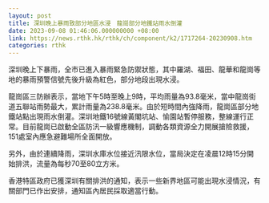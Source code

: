 ```yaml
---
layout: post
title: 深圳晚上暴雨致部分地區水浸　龍崗部分地鐵站雨水倒灌
date: 2023-09-08 01:46:06.000000000 +08:00
link: https://news.rthk.hk/rthk/ch/component/k2/1717264-20230908.htm
categories: rthk
---
```


深圳晚上下暴雨，全市已進入暴雨緊急防禦狀態，其中羅湖、福田、龍華和龍崗等地的暴雨預警信號先後升級為紅色，部分地段出現水浸。

龍崗區三防辦表示，當地下午5時至晚上9時，平均雨量為93.8毫米，當中龍崗街道五聯站雨勢最大，累計雨量為238.8毫米。由於短時間內強降雨，龍崗區部分地鐵站點出現雨水倒灌。深圳地鐵16號線黃閣坑站、愉園站暫停服務，整線運行正常。目前龍崗已啟動全區防汛一級響應機制，調動各類資源全力開展搶險救援，151處室內應急避難場所全面開放。

另外，由於連續降雨，深圳水庫水位接近汛限水位，當局決定在凌晨12時15分開始排洪，流量為每秒70至80立方米。

香港特區政府已獲深圳有關排洪的通知，表示一些新界地區可能出現水浸情況，有關部門已作出安排，通知區內居民採取適當行動。
